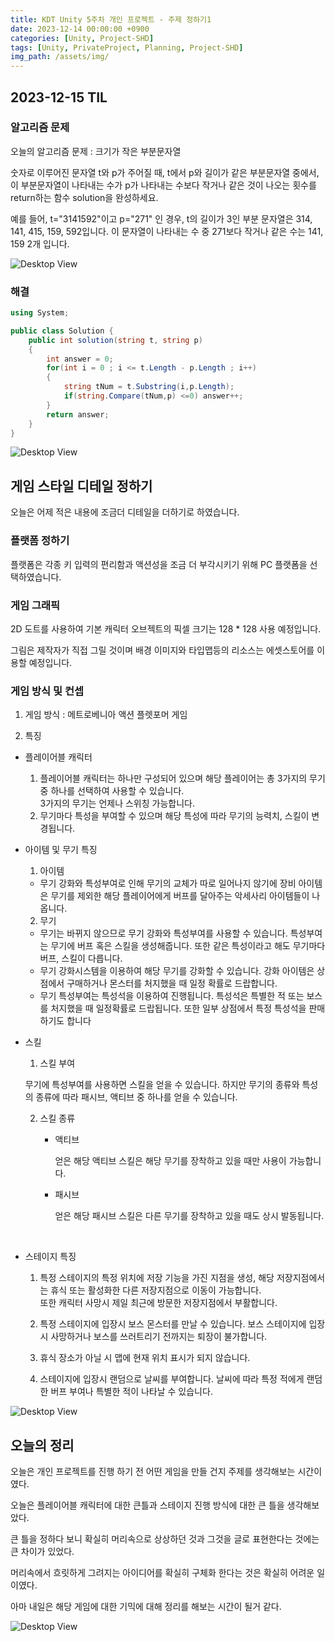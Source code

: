 ```yaml
---
title: KDT Unity 5주차 개인 프로젝트 - 주제 정하기1
date: 2023-12-14 00:00:00 +0900
categories: [Unity, Project-SHD]
tags: [Unity, PrivateProject, Planning, Project-SHD]
img_path: /assets/img/
---
```


## 2023-12-15 TIL

### 알고리즘 문제

오늘의 알고리즘 문제 : 크기가 작은 부분문자열

숫자로 이루어진 문자열 t와 p가 주어질 때, t에서 p와 길이가 같은 부분문자열 중에서, 이 부분문자열이 나타내는 수가 p가 나타내는 수보다 작거나 같은 것이 나오는 횟수를 return하는 함수 solution을 완성하세요.

예를 들어, t="3141592"이고 p="271" 인 경우, t의 길이가 3인 부분 문자열은 314, 141, 415, 159, 592입니다. 이 문자열이 나타내는 수 중 271보다 작거나 같은 수는 141, 159 2개 입니다.

![Desktop View](test.png)

### 해결

```cs
using System;

public class Solution {
    public int solution(string t, string p)
    {
        int answer = 0;
        for(int i = 0 ; i <= t.Length - p.Length ; i++)
        {
            string tNum = t.Substring(i,p.Length);
            if(string.Compare(tNum,p) <=0) answer++;
        }
        return answer;
    }
}
```

![Desktop View](test.png)

## 게임 스타일 디테일 정하기

오늘은 어제 적은 내용에 조금더 디테일을 더하기로 하였습니다.

### 플랫폼 정하기

플랫폼은 각종 키 입력의 편리함과 액션성을 조금 더 부각시키기 위해 PC 플랫폼을 선택하였습니다.

### 게임 그래픽

2D 도트를 사용하여 기본 캐릭터 오브젝트의 픽셀 크기는 128 \* 128 사용 예정입니다.

그림은 제작자가 직접 그릴 것이며 배경 이미지와 타입맵등의 리소스는 에셋스토어를 이용할 예정입니다.

### 게임 방식 및 컨셉

1. 게임 방식 : 메트로베니아 액션 플렛포머 게임

2. 특징

- 플레이어블 캐릭터

  1. 플레이어블 캐릭터는 하나만 구성되어 있으며 해당 플레이어는 총 3가지의 무기 중 하나를 선택하여 사용할 수 있습니다.<br>
     3가지의 무기는 언제나 스위칭 가능합니다.<br>
  2. 무기마다 특성을 부여할 수 있으며 해당 특성에 따라 무기의 능력치, 스킬이 변경됩니다.

- 아이템 및 무기 특징

  1. 아이템

  - 무기 강화와 특성부여로 인해 무기의 교체가 따로 일어나지 않기에 장비 아이템은 무기를 제외한 해당 플레이어에게 버프를 달아주는 악세사리 아이템들이 나옵니다.

  2. 무기

  - 무기는 바뀌지 않으므로 무기 강화와 특성부여를 사용할 수 있습니다. 특성부여는 무기에 버프 혹은 스킬을 생성해줍니다. 또한 같은 특성이라고 해도 무기마다 버프, 스킬이 다릅니다.
  - 무기 강화시스템을 이용하여 해당 무기를 강화할 수 있습니다. 강화 아이템은 상점에서 구매하거나 몬스터를 처지했을 때 일정 확률로 드랍합니다.
  - 무기 특성부여는 특성석을 이용하여 진행됩니다. 특성석은 특별한 적 또는 보스를 처지했을 때 일정확률로 드랍됩니다. 또한 일부 상점에서 특정 특성석을 판매하기도 합니다

- 스킬

  1. 스킬 부여

  무기에 특성부여를 사용하면 스킬을 얻을 수 있습니다. 하지만 무기의 종류와 특성의 종류에 따라 패시브, 액티브 중 하나를 얻을 수 있습니다.

  2. 스킬 종류

     - 액티브

       얻은 해당 액티브 스킬은 해당 무기를 장착하고 있을 때만 사용이 가능합니다.

     - 패시브

       얻은 해당 패시브 스킬은 다른 무기를 장착하고 있을 때도 상시 발동됩니다.

<br>

- 스테이지 특징

  1. 특정 스테이지의 특정 위치에 저장 기능을 가진 지점을 생성, 해당 저장지점에서는 휴식 또는 활성화한 다른 저장지점으로 이동이 가능합니다.<br>
     또한 캐릭터 사망시 제일 최근에 방문한 저장지점에서 부활합니다.

  2. 특정 스테이지에 입장시 보스 몬스터를 만날 수 있습니다. 보스 스테이지에 입장시 사망하거나 보스를 쓰러트리기 전까지는 퇴장이 불가합니다.

  3. 휴식 장소가 아닐 시 맵에 현재 위치 표시가 되지 않습니다.

  4. 스테이지에 입장시 랜덤으로 날씨를 부여합니다. 날씨에 따라 특정 적에게 랜덤한 버프 부여나 특별한 적이 나타날 수 있습니다.

![Desktop View](test.png)

## 오늘의 정리

오늘은 개인 프로젝트를 진행 하기 전 어떤 게임을 만들 건지 주제를 생각해보는 시간이였다.

오늘은 플레이어블 캐릭터에 대한 큰틀과 스테이지 진행 방식에 대한 큰 틀을 생각해보았다.

큰 틀을 정하다 보니 확실히 머리속으로 상상하던 것과 그것을 글로 표현한다는 것에는 큰 차이가 있었다.

머리속에서 흐릿하게 그려지는 아이디어를 확실히 구체화 한다는 것은 확실히 어려운 일이였다.

아마 내일은 해당 게임에 대한 기믹에 대해 정리를 해보는 시간이 될거 같다.

![Desktop View](test.png)
